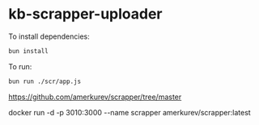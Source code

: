 # kb-scrapper-uploader

To install dependencies:

```bash
bun install
```

To run:

```bash
bun run ./scr/app.js
```

https://github.com/amerkurev/scrapper/tree/master

docker run -d -p 3010:3000 --name scrapper amerkurev/scrapper:latest


